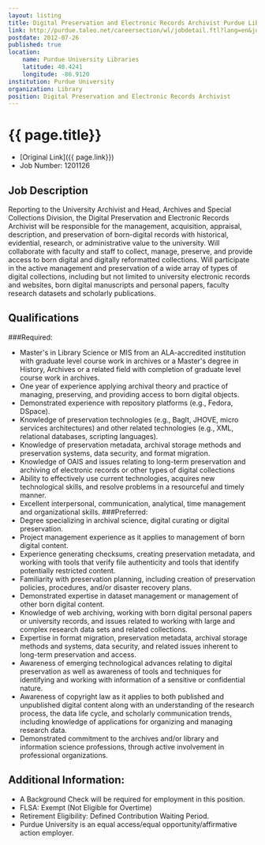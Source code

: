 ```yaml
---
layout: listing
title: Digital Preservation and Electronic Records Archivist Purdue Libraries
link: http://purdue.taleo.net/careersection/wl/jobdetail.ftl?lang=en&job=159100
postdate: 2012-07-26
published: true
location:
	name: Purdue University Libraries
	latitude: 40.4241
	longitude: -86.9120
institution: Purdue University
organization: Library
position: Digital Preservation and Electronic Records Archivist
---
```



# {{ page.title}}

* [Original Link]({{ page.link}})
* Job Number: 1201126

## Job Description
 Reporting to the University Archivist and Head, Archives and Special Collections Division, the Digital Preservation and Electronic Records Archivist will be responsible for the management, acquisition, appraisal, description, and preservation of born-digital records with historical, evidential, research, or administrative value to the university. Will collaborate with faculty and staff to collect, manage, preserve, and provide access to born digital and digitally reformatted collections. Will participate in the active management and preservation of a wide array of types of digital collections, including but not limited to university electronic records and websites, born digital manuscripts and personal papers, faculty research datasets and scholarly publications. 


## Qualifications
 
###Required:
* Master's in Library Science or MIS from an ALA-accredited institution with graduate level course work in archives or a Master's degree in History, Archives or a related field with completion of graduate level course work in archives.
* One year of experience applying archival theory and practice of managing, preserving, and providing access to born digital objects.
* Demonstrated experience with repository platforms (e.g., Fedora, DSpace).
* Knowledge of preservation technologies (e.g., BagIt, JHOVE, micro services architectures) and other related technologies (e.g., XML, relational databases, scripting languages).
* Knowledge of preservation metadata, archival storage methods and preservation systems, data security, and format migration.
* Knowledge of OAIS and issues relating to long-term preservation and archiving of electronic records or other types of digital collections
* Ability to effectively use current technologies, acquires new technological skills, and resolve problems in a resourceful and timely manner.
* Excellent interpersonal, communication, analytical, time management and organizational skills.
###Preferred:
* Degree specializing in archival science, digital curating or digital preservation.
* Project management experience as it applies to management of born digital content.
* Experience generating checksums, creating preservation metadata, and working with tools that verify file authenticity and tools that identify potentially restricted content.
* Familiarity with preservation planning, including creation of preservation policies, procedures, and/or disaster recovery plans.
* Demonstrated expertise in dataset management or management of other born digital content.
* Knowledge of web archiving, working with born digital personal papers or university records, and issues related to working with large and complex research data sets and related collections.
*  Expertise in format migration, preservation metadata, archival storage methods and systems, data security, and related issues inherent to long-term preservation and access.
*  Awareness of emerging technological advances relating to digital preservation as well as awareness of tools and techniques for identifying and working with information of a sensitive or confidential nature.
* Awareness of copyright law as it applies to both published and unpublished digital content along with an understanding of the research process, the data life cycle, and scholarly communication trends, including knowledge of applications for organizing and managing research data.
* Demonstrated commitment to the archives and/or library and information science professions, through active involvement in professional organizations.
## Additional Information:
*  A Background Check will be required for employment in this position.
* FLSA: Exempt (Not Eligible for Overtime)
* Retirement Eligibility:  Defined Contribution Waiting Period.
* Purdue University is an equal access/equal opportunity/affirmative action employer.